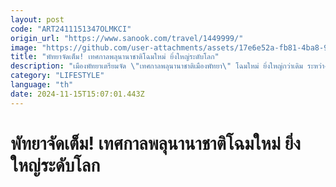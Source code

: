```yaml
---
layout: post
code: "ART2411151347OLMKCI"
origin_url: "https://www.sanook.com/travel/1449999/"
image: "https://github.com/user-attachments/assets/17e6e52a-fb81-4ba8-90d8-6c474697e6b6"
title: "พัทยาจัดเต็ม! เทศกาลพลุนานาชาติโฉมใหม่ ยิ่งใหญ่ระดับโลก"
description: "เมืองพัทยาเตรียมจัด \"เทศกาลพลุนานาชาติเมืองพัทยา\" โฉมใหม่ ยิ่งใหญ่กว่าเดิม ระหว่างวันที่ 29-30 พฤศจิกายน 2567 ณ ชายหาดพัทยากลาง "
category: "LIFESTYLE"
language: "th"
date: 2024-11-15T15:07:01.443Z
---
```


# พัทยาจัดเต็ม! เทศกาลพลุนานาชาติโฉมใหม่ ยิ่งใหญ่ระดับโลก